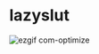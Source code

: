 # lazyslut
![ezgif com-optimize](https://github.com/LazySlvt/lazyslvt/assets/149111414/dae5ec9e-979b-4d1a-aa6c-b04e1988f952)
